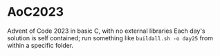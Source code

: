 # AoC2023

Advent of Code 2023 in basic C, with no external libraries
Each day's solution is self contained; run something like `buildall.sh -o day25` from within a specific folder.
